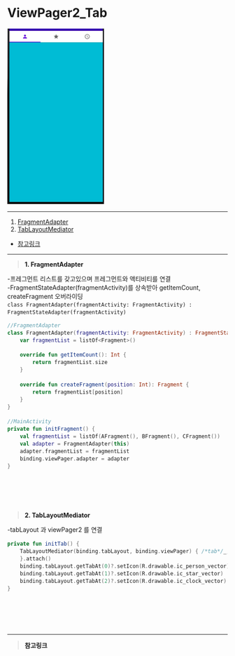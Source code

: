 # ViewPager2_Tab

<img src="https://github.com/HYUNJUNEPARK/ImageRepository/blob/master/androidUI/ViewPager2_Tab.jpg" height="400"/>

---
1. <a href = "#content1">FragmentAdapter</a></br>
2. <a href = "#content2">TabLayoutMediator</a></br>
* <a href = "#ref">참고링크</a>
---
><a id = "content1">**1. FragmentAdapter**</a></br>


-프레그먼트 리스트를 갖고있으며 프레그먼트와 액티비티를 연결</br>
-FragmentStateAdapter(fragmentActivity)를 상속받아 getItemCount, createFragment 오버라이딩</br>
`class FragmentAdapter(fragmentActivity: FragmentActivity) : FragmentStateAdapter(fragmentActivity)`</br>

```kotlin
//FragmentAdapter
class FragmentAdapter(fragmentActivity: FragmentActivity) : FragmentStateAdapter(fragmentActivity) {
    var fragmentList = listOf<Fragment>()

    override fun getItemCount(): Int {
        return fragmentList.size
    }

    override fun createFragment(position: Int): Fragment {
        return fragmentList[position]
    }
}

//MainActivity
private fun initFragment() {
    val fragmentList = listOf(AFragment(), BFragment(), CFragment())
    val adapter = FragmentAdapter(this)
    adapter.fragmentList = fragmentList
    binding.viewPager.adapter = adapter
}
```

<br></br>
<br></br>

><a id = "content2">**2. TabLayoutMediator**</a></br>

-tabLayout 과 viewPager2 를 연결</br>

```kotlin
private fun initTab() {
    TabLayoutMediator(binding.tabLayout, binding.viewPager) { /*tab*/_, /*position*/_ ->
    }.attach()
    binding.tabLayout.getTabAt(0)?.setIcon(R.drawable.ic_person_vector)
    binding.tabLayout.getTabAt(1)?.setIcon(R.drawable.ic_star_vector)
    binding.tabLayout.getTabAt(2)?.setIcon(R.drawable.ic_clock_vector)
}
```


<br></br>
<br></br>


---

><a id = "ref">**참고링크**</a></br>

